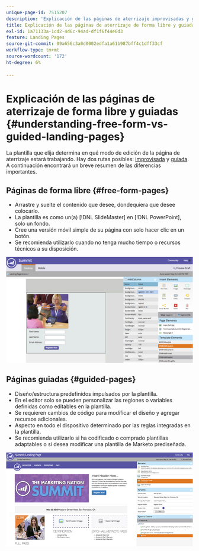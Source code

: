 ```yaml
---
unique-page-id: 7515207
description: 'Explicación de las páginas de aterrizaje improvisadas y guiadas: documentos de Marketo, documentación del producto'
title: Explicación de las páginas de aterrizaje de forma libre y guiadas
exl-id: 1a71133a-1cd2-4d6c-94ad-df1f6f44e6d3
feature: Landing Pages
source-git-commit: 09a656c3a0d0002edfa1a61b987bff4c1dff33cf
workflow-type: tm+mt
source-wordcount: '172'
ht-degree: 6%

---
```


# Explicación de las páginas de aterrizaje de forma libre y guiadas {#understanding-free-form-vs-guided-landing-pages}

La plantilla que elija determina en qué modo de edición de la página de aterrizaje estará trabajando. Hay dos rutas posibles: [improvisada](/help/marketo/product-docs/demand-generation/landing-pages/free-form-landing-pages/create-a-free-form-landing-page.md) y [guiada](/help/marketo/product-docs/demand-generation/landing-pages/guided-landing-pages/create-a-guided-landing-page.md). A continuación encontrará un breve resumen de las diferencias importantes.

## Páginas de forma libre {#free-form-pages}

* Arrastre y suelte el contenido que desee, dondequiera que desee colocarlo.
* La plantilla es como un(a) [!DNL SlideMaster] en [!DNL PowerPoint], solo un fondo.
* Cree una versión móvil simple de su página con solo hacer clic en un botón.
* Se recomienda utilizarlo cuando no tenga mucho tiempo o recursos técnicos a su disposición.

![](assets/image2015-5-20-17-3a50-3a53.png)

## Páginas guiadas {#guided-pages}

* Diseño/estructura predefinidos impulsados por la plantilla.
* En el editor solo se pueden personalizar las regiones o variables definidas como editables en la plantilla.
* Se requieren cambios de código para modificar el diseño y agregar recursos adicionales.
* Aspecto en todo el dispositivo determinado por las reglas integradas en la plantilla.
* Se recomienda utilizarlo si ha codificado o comprado plantillas adaptables o si desea modificar una plantilla de Marketo prediseñada.

![](assets/two-1.png)
